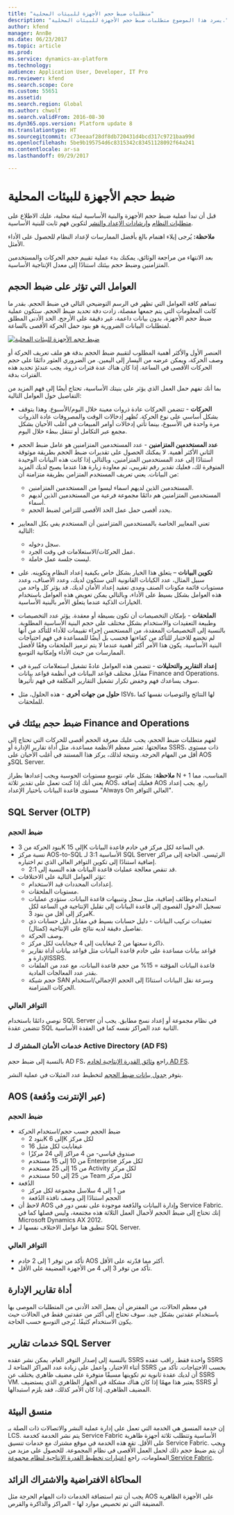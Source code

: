 ```yaml
---
title: "متطلبات ضبط حجم الأجهزة للبيئات المحلية"
description: "يسرد هذا الموضوع متطلبات ضبط حجم الأجهزة للبيئات المحلية."
author: kfend
manager: AnnBe
ms.date: 06/23/2017
ms.topic: article
ms.prod: 
ms.service: dynamics-ax-platform
ms.technology: 
audience: Application User, Developer, IT Pro
ms.reviewer: kfend
ms.search.scope: Core
ms.custom: 55651
ms.assetid: 
ms.search.region: Global
ms.author: chwolf
ms.search.validFrom: 2016-08-30
ms.dyn365.ops.version: Platform update 8
ms.translationtype: HT
ms.sourcegitcommit: c73eeaaf28df8db720431d4bcd317c9721baa99d
ms.openlocfilehash: 5be9b195754d6c8315342c83451128092f64a241
ms.contentlocale: ar-sa
ms.lasthandoff: 09/29/2017

---
```


# <a name="hardware-sizing-for-on-premises-environments"></a>ضبط حجم الأجهزة للبيئات المحلية
قبل أن تبدأ عملية ضبط حجم الأجهزة والبنية الأساسية لبيئة محلية، عليك الاطلاع على [متطلبات النظام](system-requirements.md) و[إرشادات الإعداد والنشر](../../dev-itpro/deployment/setup-deploy-on-premises-environments.md) لتكوين فهم ثابت للبنية الأساسية. 

  **ملاحظة:** يُرجى إيلاء اهتمام بالغ بأفضل الممارسات لإعداد النظام للحصول على الأداء الأمثل. 

بعد الانتهاء من مراجعة الوثائق، يمكنك بدء عملية تقييم حجم الحركات والمستخدمين المتزامنين وضبط حجم بيئتك استنادًا إلى معدل الإنتاجية‬ الأساسية.

## <a name="factors-that-affect-sizing"></a>العوامل التي تؤثر على ضبط الحجم
تساهم كافة العوامل التي تظهر في الرسم التوضيحي التالي في ضبط الحجم. بقدر ما كانت المعلومات التي يتم جمعها مفصلة، زادت دقة تحديد ضبط الحجم. ستكون عملية ضبط حجم الأجهزة، بدون بيانات داعمة، غير دقيقة على الأرجح. الحد الأدنى المطلق لمتطلبات البيانات الضرورية هو بنود حمل الحركة الأقصى بالساعة. 

[![ضبط حجم الأجهزة للبيئات المحلية](./media/lbd-sizing-01.png)](./media/lbd-sizing-01.png)

العنصر الأول والأكثر أهمية المطلوب لتقييم ضبط الحجم بدقة هو ملف تعريف الحركة أو وصف الحركة، ويمكن عرضه من اليسار إلى اليمين. من الضروري العثور دائمًا على حجم الحركات الأقصى في الساعة. إذا كان هناك عدة فترات ذروة، يجب عندئذٍ تحديد هذه الفترات بدقة. 

بما أنك تفهم حمل العمل الذي يؤثر على بنيتك الأساسية، تحتاج أيضًا إلى فهم المزيد من التفاصيل حول العوامل التالية: 

- **الحركات** - تتضمن الحركات عادة ذروات معينة خلال اليوم/الأسبوع. وهذا يتوقف بشكل أساسي على نوع الحركة. تُظهر إدخالات الوقت والمصروفات عادة الذروات مرة واحدة في الأسبوع، بينما تأتي إدخالات أوامر المبيعات في أغلب الأحيان بشكل مجمع عبر التكامل أو تنتقل ببطء خلال اليوم. 

- **عدد المستخدمين المتزامنين** - عدد المستخدمين المتزامنين هو عامل ضبط الحجم الثاني الأكثر أهمية. لا يمكنك الحصول على تقديرات ضبط الحجم بطريقة موثوقة استنادًا إلى عدد المستخدمين المتزامنين، وبالتالي إذا كانت هذه البيانات الوحيدة المتوفرة لك، فعليك تقدير رقم تقريبي، ثم معاودة زيارة هذا عندما يصبح لديك المزيد من البيانات. يعني تعريف المستخدم المتزامن بطريقة متزامنة أن: 
  - المستخدمين الذين لديهم اسماء ليسوا من المستخدمين المتزامنين.
  - المستخدمين المتزامنين هم دائمًا مجموعة فرعية من المستخدمين الذين لديهم أسماء. 
  - يحدد أقصى حمل عمل الحد الأقصى للتزامن لضبط الحجم.
 
- تعني المعايير الخاصة بالمستخدمين المتزامنين أن المستخدم يفي بكل المعايير التالية: 
  - سجل دخوله. 
  - عمل الحركات/الاستعلامات في وقت الجرد. 
  - ليست جلسة عمل خاملة. 
 
- **تكوين البيانات** – يتعلق هذا الخيار بشكل خاص بكيفية إعداد النظام وتكوينه. على سبيل المثال، عدد الكيانات القانونية التي ستكون لديك، وعدد الأصناف، وعدد مستويات قائمة مكونات الصنف ومدى تعقيد إعداد الأمان لديك. قد يؤثر كل واحد من هذه العوامل بشكل بسيط على الأداء، وبالتالي يمكن تعويض هذه العوامل باستخدام الخيارات الذكية عندما يتعلق الأمر بالبنية الأساسية. 

- **الملحقات** - بإمكان التخصيصات أن تكون بسيطة أو معقدة. يؤثر عدد التخصيصات وطبيعة التعقيدات والاستخدام بشكل مختلف على حجم البنية الأساسية المطلوبة. بالنسبة إلى التخصيصات المعقدة، من المستحسن إجراء تقييمات للأداء للتأكد من أنها لم تخضع للاختبار للتأكد من كفاءتها فحسب بل أيضًا للمساعدة في فهم احتياجات البنية الأساسية. يكون هذا الأمر أكثر أهمية عندما لا يتم ترميز الملحقات وفقًا لأفضل الممارسات من حيث الأداء وإمكانية التوسع. 

- **إعداد التقارير والتحليلات** - تتضمن هذه العوامل عادةً تشغيل استعلامات كبيرة في مقابل مختلف قواعد البيانات في أنظمة قواعد بيانات Finance and Operations. سوف يساعدك فهم وخفض تكرار تشغيل التقارير المكلفة في فهم تأثيرها. 

- **حلول من جهات أخرى** - هذه الحلول، مثل ISVs، لها النتائج والتوصيات نفسها كما للملحقات. 

## <a name="sizing-your-finance-and-operations-environment"></a>ضبط حجم بيئتك في Finance and Operations
لفهم متطلبات ضبط الحجم، يجب عليك معرفة الحجم أقصى للحركات التي تحتاج إلى معالجتها. تعتبر معظم الأنظمة مساعدة، مثل أداة تقارير الإدارة‬ أو SSRS، ذات مستوى أقل من المهام الحرجة. ونتيجة لذلك، يركز هذا المستند في أغلب الأحيان على AOS وSQL Server. 

**ملاحظة:** بشكل عام، تتوسع مستويات الحوسبة ويجب إعدادها بطراز N + 1 المناسب، مما يعني أنك إذا كنت تعمل على تقدير ثلاثة AOS، فعليك إضافة AOS رابع. يجب إعداد مستوى قاعدة البيانات باختيار الإعداد "Always On العالي التوافر". 


## <a name="sql-server-oltp"></a>SQL Server (OLTP)

### <a name="sizing"></a>ضبط الحجم

- بنود الحركة من 3K إلى 15K في الساعة لكل مركز في خادم قاعدة البيانات.
- نسبة مركز AOS-to-SQL الأساسية 3:1 لـ SQL Server الرئيسي. الحاجة إلى مراكز إضافية استنادًا إلى تكوين التوافر العالي الذي تم اختياره. 
  - قد تنقص معالجة عمليات قاعدة البيانات هذه النسبة إلى 2:1. 
- تؤثر العوامل التالية على الاختلافات: 
  - إعدادات المحددات قيد الاستخدام. 
  - مستويات الملحقات. 
  - استخدام وظائف إضافية، مثل سجل وتنبيهات قاعدة البيانات. ستؤدي عمليات تسجيل الدخول القصوى إلى قاعدة البيانات إلى تقليل الإنتاجية في الساعة لكل مركز إلى أقل من بنود 3K. 
  - تعقيدات تركيب البيانات - دليل حسابات بسيط في مقابل دليل حسابات ذي تفاصيل دقيقة لديه نتائج على الإنتاجية (كمثال). 
  - وصف الحركة.
  - ذاكرة سعتها من 2 غيغابايت إلى 4 جيجابايت لكل مركز. 
  - قواعد بيانات مساعدة على خادم قاعدة البيانات مثل قواعد بيانات أداة تقارير الإدارة وSSRS.
  - قاعدة البيانات المؤقتة = 15% من حجم قاعدة البيانات، مع عدد من الملفات بقدر عدد المعالجات المادية. 
  - حجم شبكة SAN وسرعة نقل البيانات استنادًا إلى الحجم الإجمالي/استخدام الحركات المتزامنة. 

### <a name="high-availability"></a>التوافر العالي 
نوصي دائمًا باستخدام SQL Server في نظام مجموعة أو إعداد نسخ مطابق. يجب أن تتضمن عقدة SQL الثانية عدد المراكز نفسه كما في العقدة الأساسية. 

### <a name="active-directory-federation-services-ad-fs"></a>خدمات الأمان المشترك لـ Active Directory (AD FS)
بالنسبة إلى ضبط حجم AD FS، راجع [وثائق القدرة الإنتاجية لخادم AD FS](/windows-server/identity/ad-fs/design/planning-for-ad-fs-server-capacity).

يتوفر [جدول بيانات ضبط الحجم](http://adfsdocs.blob.core.windows.net/adfs/ADFSCapacity2016.xlsx) لتخطيط عدد المثيلات في عملية النشر.

<a name="aos-online-and-batch"></a>AOS (عبر الإنترنت ودُفعة)
----------------------

### <a name="sizing"></a>ضبط الحجم

- ضبط الحجم حسب حجم/استخدام الحركة
  - بنود 2K إلى 6K لكل مركز
  - 16 غيغابايت لكل مثيل
  - صندوق قياسي- من 4 مراكز إلى 24 مركزًا
  - من 10 إلى 15 مستخدم Enterprise لكل مركز
  - من 15 إلى 25 مستخدم Activity لكل مركز
  - من 25 إلى 50 مستخدم Team لكل مركز
- الدُفعة
   - من 1 إلى 4 سلاسل مجموعة لكل مركز
   - الحجم استنادًا إلى وصف نافذة الدُفعة
- لاحظ أن AOS وإدارة البيانات والدُفعة موجودة على نفس دور في Service Fabric. إنك تحتاج إلى ضبط الحجم لأحمال العمل الثلاثة هذه مجتمعة، وليس فصلها كما في Microsoft Dynamics AX 2012.
- تنطبق هنا عوامل الاختلاف نفسها لـ SQL Server.

### <a name="high-availability"></a>التوافر العالي
- تأكد من توفر 1 إلى 2 خادم AOS أكثر مما قدّرته على الأقل.
- تأكد من توفر 3 إلى 4 من الأجهزة المضيفة على الأقل.

## <a name="management-reporter"></a>أداة تقارير الإدارة
في معظم الحالات، من المفترض أن يعمل الحد الأدنى من المتطلبات الموصى بها باستخدام عقدتين بشكل جيد. سوف تحتاج إلى أكثر من عقدتين فقط في الحالات حيث يكون الاستخدام كثيفًا. يُرجى التوسع حسب الحاجة.

## <a name="sql-server-reporting-services"></a>خدمات تقارير SQL Server
بالنسبة إلى إصدار التوفر العام، يمكن نشر عقده SSRS واحدة فقط. راقب عقده SSRS أثناء الاختبار، واعمل على زيادة عدد المراكز المتاحة لـ SSRS بحسب الاحتياجات. تأكد من أن لديك عقدة ثانوية تم تكوينها مسبقًا متوفرة على مضيف ظاهري يختلف عن SSRS VM. يعتبر هذا مهمًا إذا كان هناك مشكلة في الجهاز الظاهري الذي يستضيف SSRS أو المضيف الظاهري. إذا كان الأمر كذلك، فقد يلزم استبدالها. 

## <a name="environment-orchestrator"></a>منسق البيئة
إن خدمة المنسق هي الخدمة التي تعمل على إدارة عملية النشر والاتصالات ذات الصلة بـ LCS. يتم نشر الخدمة كخدمة Service Fabric الأساسية وتتطلب ثلاثة أجهزة ظاهرية على الأقل. تقع هذه الخدمة في موقع مشترك مع خدمات تنسيق Service Fabric. ويجب أن يتم ضبط حجم ذلك لحمل العمل الأقصى في نظام المجموعة. للحصول على مزيد من المعلومات، راجع [اعتبارات تخطيط القدرة الإنتاجية لنظام مجموعة Service Fabric](/azure/service-fabric/service-fabric-cluster-capacity).  


## <a name="virtualization-and-oversubscription"></a>المحاكاة الافتراضية والاشتراك الزائد
يجب أن تتم استضافة الخدمات ذات المهام الحرجة مثل AOS على الأجهزة الظاهرية المضيفة التي تم تخصيص موارد لها - المراكز والذاكرة والقرص.   


